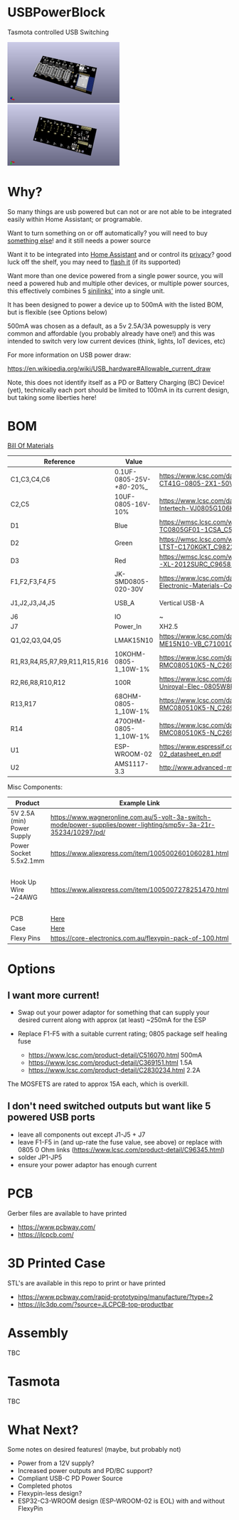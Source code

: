 # USBPowerBlock
Tasmota controlled USB Switching


<img src="./Top_USBPowerBlock.jpg" width=50% />

<img src="./Bottom_USBPowerBlock.jpg" width=50% />


# Why?

So many things are usb powered but can not or are not able to be integrated easily within Home Assistant; or programable.

Want to turn something on or off automatically? you will need to buy [something else](https://www.aliexpress.com/w/wholesale-TZT-sinilink-USB.html?spm=a2g0o.productlist.search.0)! and it still needs a power source

Want it to be integrated into [Home Assistant](https://www.home-assistant.io/) and or control its [privacy](https://www.voanews.com/a/east-asia-pacific_voa-news-china_cybersecurity-experts-worried-chinese-firms-control-smart-devices/6209815.html)? good luck off the shelf, you may need to [flash it](https://templates.blakadder.com/sinilink_XY-WFUSB.html) (if its supported)

Want more than one device powered from a single power source, you will need a powered hub and multiple other devices, or multiple power sources, this effectively combines 5 [sinilinks'](https://www.aliexpress.com/w/wholesale-TZT-sinilink-USB.html?spm=a2g0o.productlist.search.0) into a single unit.

It has been designed to power a device up to 500mA with the listed BOM, but is flexible (see Options below)

500mA was chosen as a default, as a 5v 2.5A/3A powesupply is very common and affordable (you probably already have one!) and this was intended to switch very low current devices (think, lights, IoT devices, etc)

For more information on USB power draw:

https://en.wikipedia.org/wiki/USB_hardware#Allowable_current_draw

Note, this does not identify itself as a PD or Battery Charging (BC) Device! (yet), technically each port should be limited to 100mA in its current design, but taking some liberties here!

# BOM

[Bill Of Materials](./USBPowerBlock_BOM.csv)

|Reference            |Value                    |Datasheet                                                                                                              |Qty                                                      |Product_Link|
|---------------------|-------------------------|-----------------------------------------------------------------------------------------------------------------------|---------------------------------------------------------|------------|
|C1,C3,C4,C6          |0.1UF-0805-25V-_+80_-20%_|https://www.lcsc.com/datasheet/lcsc_datasheet_2304140030_TORCH-CT41G-0805-2X1-50V-0-1-F-K-N_C126469.pdf                |4                                                        |https://www.lcsc.com/product-detail/C126469.html|
|C2,C5                |10UF-0805-16V-10%        |https://www.lcsc.com/datasheet/lcsc_datasheet_2409292003_Vishay-Intertech-VJ0805G106KXYTW1BC_C5334346.pdf              |2                                                        |https://www.lcsc.com/product-detail/C5334346.html|
|D1 |Blue |https://wmsc.lcsc.com/wmsc/upload/file/pdf/v2/lcsc/2208221800_TCWIN-TC0805GF01-1CSA_C5137315.pdf|1  |https://lcsc.com/product-detail/C5137315.html|
|D2 |Green|https://wmsc.lcsc.com/wmsc/upload/file/pdf/v2/lcsc/2410121920_Lite-On-LTST-C170KGKT_C98221.pdf  |1  |https://lcsc.com/product-detail/C5137315.html|
|D3 |Red  |https://wmsc.lcsc.com/wmsc/upload/file/pdf/v2/lcsc/2504101957_XINGLIGHT-XL-2012SURC_C965812.pdf |1  |https://lcsc.com/product-detail/C5137315.html|
|F1,F2,F3,F4,F5       |JK-SMD0805-020-30V       |https://www.lcsc.com/datasheet/lcsc_datasheet_2007081813_Jinrui-Electronic-Materials-Co--JK-SMD0805-020-30V_C516070.pdf|5                                                        |https://www.lcsc.com/product-detail/C516070.html|
|J1,J2,J3,J4,J5       |USB_A                    | Vertical USB-A                                                                                                                      |5                                                        |https://www.aliexpress.com/item/1005005865561469.html or https://www.lcsc.com/product-detail/C456015.html|
|J6 |IO   |~                                         |1  |~                                                    |
|J7                   |Power_In                 | XH2.5                                                                                                                      |1                                                        |https://www.aliexpress.com/item/1005003137518807.html|
|Q1,Q2,Q3,Q4,Q5       |LMAK15N10                |https://www.lcsc.com/datasheet/lcsc_datasheet_2504180925_VBsemi-Elec-ME15N10-VB_C710010.pdf                            |5                                                        |https://www.lcsc.com/product-detail/C710010.html|
|R1,R3,R4,R5,R7,R9,R11,R15,R16|10KOHM-0805-1_10W-1%     |https://www.lcsc.com/datasheet/lcsc_datasheet_2410121912_TyoHM-RMC080510K5-N_C269724.pdf                               |9                                                        |https://www.lcsc.com/product-detail/C269724.html|
|R2,R6,R8,R10,R12     |100R                     |https://www.lcsc.com/datasheet/lcsc_datasheet_2411221126_UNI-ROYAL-Uniroyal-Elec-0805W8F1000T5E_C17408.pdf             |5                                                        |https://www.lcsc.com/product-detail/C17408.html|
|R13,R17|68OHM-0805-1_10W-1%|https://www.lcsc.com/datasheet/lcsc_datasheet_2410121912_TyoHM-RMC080510K5-N_C269724.pdf|2  |https://www.lcsc.com/product-detail/C269724.html|
|R14    |470OHM-0805-1_10W-1%|https://www.lcsc.com/datasheet/lcsc_datasheet_2410121912_TyoHM-RMC080510K5-N_C269724.pdf|1  |https://www.lcsc.com/product-detail/C269724.html|
|U1                   |ESP-WROOM-02             |https://www.espressif.com/sites/default/files/documentation/0c-esp-wroom-02_datasheet_en.pdf                           |1                                                        |https://www.lcsc.com/product-detail/C529584.html|
|U2                   |AMS1117-3.3              |http://www.advanced-monolithic.com/pdf/ds1117.pdf                                                                      |1                                                        |https://www.lcsc.com/product-detail/C2992570.html|

Misc Components:

| Product | Example Link | Qty |
| ------- | -------------| --- |
| 5V 2.5A (min) Power Supply | https://www.wagneronline.com.au/5-volt-3a-switch-mode/power-supplies/power-lighting/smp5v-3a-21r-35234/10297/pd/ | 1 |
| Power Socket 5.5x2.1mm| https://www.aliexpress.com/item/1005002601060281.html | 1 |
| Hook Up Wire ~24AWG | https://www.aliexpress.com/item/1005007278251470.html | 1x Length Red <br> 1x Length Black |
| PCB | [Here](./USBPowerBlock/gerber) | 1 |
| Case | [Here](./Case) | 1 |
| Flexy Pins | https://core-electronics.com.au/flexypin-pack-of-100.html | 18 |

# Options

## I want more current! 

- Swap out your power adaptor for something that can supply your desired current along with approx (at least) ~250mA for the ESP
- Replace F1-F5 with a suitable current rating; 0805 package self healing fuse

  - https://www.lcsc.com/product-detail/C516070.html 500mA
  - https://www.lcsc.com/product-detail/C369151.html 1.5A
  - https://www.lcsc.com/product-detail/C2830234.html 2.2A
  
The MOSFETS are rated to approx 15A each, which is overkill.

## I don't need switched outputs but want like 5 powered USB ports

- leave all components out except J1-J5 + J7
- leave F1-F5 in (and up-rate the fuse value, see above) or replace with 0805 0 Ohm links (https://www.lcsc.com/product-detail/C96345.html)
- solder JP1-JP5
- ensure your power adaptor has enough current

# PCB

Gerber files are available to have printed

- https://www.pcbway.com/
- https://jlcpcb.com/

# 3D Printed Case

STL's are available in this repo to print or have printed

- https://www.pcbway.com/rapid-prototyping/manufacture/?type=2
- https://jlc3dp.com/?source=JLCPCB-top-productbar

# Assembly

TBC

# Tasmota

TBC


# What Next?

Some notes on desired features! (maybe, but probably not)

- Power from a 12V supply?
- Increased power outputs and PD/BC support?
- Compliant USB-C PD Power Source 
- Completed photos
- Flexypin-less design?
- ESP32-C3-WROOM design (ESP-WROOM-02 is EOL) with and without FlexyPin